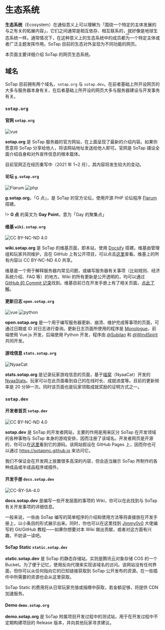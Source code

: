 # 生态系统

**生态系统**（Ecosystem）在通俗意义上可以理解为「围绕一个特定的主体发展的与之有关的拓展内容」，它们之间通常是相互依存、相互联系的，就好像是地球生态系统一样。通常情况下，在这种意义上的生态系统中的成员都<ruby>为<rt>wèi</rt></ruby>一个特定主体或者广泛主题发挥作用。SoTap 目前的生态对外呈现为不同功能的网页。

本页面主要详细介绍 SoTap 的网页生态系统。

## 域名

SoTap 目前拥有两个域名，`sotap.org` 与 `sotap.dev`。在前者基础上所开设网页的大多与服务器本身有关，在后者基础上所开设的网页大多与服务器建设与开发事务有关。

### `sotap.org`

#### 官网 `sotap.org`

![vue](https://img.shields.io/badge/base-vue-brightgreen?style=flat&logo=vue.js)

**sotap.org** 是 SoTap 服务器的官方网站，在上面呈现了最新的介绍内容。如果你愿意将 SoTap 分享给他人，将该网站地址发送给他人即可。官网是 SoTap 铺设全面介绍自身和对外宣传信息的根本载体。

目前官网正在经历重写中（2021 年 1~2 月），其内容将发生较大的变动。

#### 论坛 `g.sotap.org`

![Flarum](https://img.shields.io/badge/forum-Flarum-E7742E?style=flat)
![php](https://img.shields.io/badge/base-php-474A8A?style=flat&logo=php)

**g.sotap.org**，「G 点」，是 SoTap 的官方论坛，使用开源 PHP 论坛程序 [Flarum](//flarum.org/) 搭建。

!> **G 点** 的英文为 **Gay Point**，意为「Gay 的聚集点」

#### 维基 `wiki.sotap.org`

![CC BY-NC-ND 4.0](https://i.creativecommons.org/l/by-nc-nd/4.0/88x31.png)

**wiki.sotap.org** 是 SoTap 的维基页面，即本站，使用 [Docsify](//docsify.js.org) 搭建。维基由管理组和玩家共同维护，且在 GitHub 上有公开项目，可以点击[这里](//github.com/sotapmc/SotapWiki)查看。维基上的所有内容以 CC BY-NC-ND 4.0 共享。

维基是一个用于解释服务器内常见问题，或编写服务器有关事项（比如规则、经济系统介绍、FAQ 等）的地方。Wiki 的所有更新是公开透明的，均可以通过 [GitHub 的 Commit 记录](//github.com/sotapmc/SotapWiki/commits/v2)找到。维基目前已在开发手册上有了相关页面，[点此了解](https://book.sotap.org/#/wiki/index.md)。

#### 更新日志 `open.sotap.org`

![vue](https://img.shields.io/badge/front-Vue.js-brightgreen?style=flat&logo=vue.js)
![python](https://img.shields.io/badge/back-python-blue?style=flat&logo=python)

**open.sotap.org** 是一个用于编写服务器更新、崩溃、维护完成等事项的页面，可通过日期或 ID 对日志进行查询。更新日志页面所使用的程序是 [Monologue](//github.com/sotapmc/Monologue)，前端使用 Vue.js 开发，后端使用 Python 开发，程序由 [@Subilan](//subilan.win) 和 [@WindSpirit](https://www.leviatan.cn/) 共同开发。

#### 游戏信息 `stats.sotap.org`

![NyaaCat](https://img.shields.io/badge/poweredby-NyaaCat-ff6666?style=flat)

**stats.sotap.org** 是记录玩家游戏信息的页面，基于[喵窝](//nyaa.cat)（NyaaCat）开发的 [NyaaStats](//github.com/NyaaCat/NyaaStats)。玩家可以在此页面看到自己的在线时长、成就进度等。目前的更新频率是 20 分钟一次。同时该页面也是玩家领取成就奖励的证明方式之一。

### `sotap.dev`

#### 开发者首页 `sotap.dev`

![CC BY-NC-ND 4.0](https://i.creativecommons.org/l/by-nc-nd/4.0/88x31.png)

**sotap.dev** 是 SoTap 的开发者网站，主要的作用是用来区分 SoTap 在开发领域的各种事物与 SoTap 本身的游戏安排，因而注册了该域名。开发者网页是开源的，你可以在[这里](//github.com/sotapmc/sotapmc.github.io)看到它的源码。该网站假设在 GitHub Pages 上，因而你也可以通过 <https://sotapmc.github.io> 来访问它。

我们不保证会在开发网上放置很多高深的内容，但会适当展示 SoTap 所制作的各种成品或半成品程序或插件。

#### 开发手册 `docs.sotap.dev`

![CC-BY-SA-4.0](https://i.creativecommons.org/l/by-sa/4.0/88x31.png)

**docs.sotap.dev** 是编写一些开发层面的事项的 Wiki，你可以在此找到与 SoTap 有关开发事项的详细信息。

一般来说，一些由 SoTap 编写的简单程序的介绍和使用方法等将直接放在开发手册上，以小条目的形式展示出来。同时，你也可以在这里找到 [Jimmy0v0](https://moe.jimmy0w0.me/) 大佬编写的 Git/GitHub 教程——如果你想要对本 Wiki 做出贡献，或者对这方面有兴趣，不妨读一读吧。

#### SoTap Static `static.sotap.dev`

**static.sotap.dev** 是 SoTap 的静态存储站，实则是腾讯云对象存储 COS 的一个 Bucket。为了便于记忆，使用反向代理来实现该域名的访问。该网站没有任何界面，但你可以从任何指向它的已知链接获取到 SoTap 公开发布的资源。在一些插件中所需要的资源也会从这里获取。

SoTap Static 的费用将从日常玩家充值或捐赠中获取，若金额足够，将提供 CDN 加速服务。

#### Demo `demo.sotap.org`

**demo.sotap.org** 是 SoTap 附属项目开发过程中的测试站，用于在开发过程中不定期构建项目的 Release 版本，并向其他玩家寻求建议。
